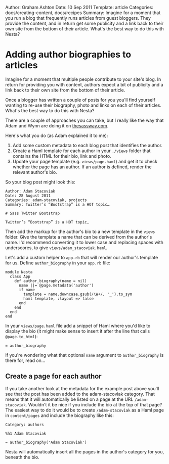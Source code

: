 Author: Graham Ashton
Date: 10 Sep 2011
Template: article
Categories: docs/creating-content, docs/recipes
Summary: Imagine for a moment that you run a blog that frequently runs articles from guest bloggers. They provide the content, and in return get some publicity and a link back to their own site from the bottom of their article. What's the best way to do this with Nesta?

# Adding author biographies to articles

Imagine for a moment that multiple people contribute to your site's
blog. In return for providing you with content, authors expect a bit of
publicity and a link back to their own site from the bottom of their
article.

Once a blogger has written a couple of posts for you you'll find
yourself wanting to re-use their biography, photo and links on each of
their articles. What's the best way to do this with Nesta?

There are a couple of approaches you can take, but I really like the way
that Adam and Wynn are doing it on [thesassway.com][].

[thesassway.com]: http://thesassway.com

Here's what you do (as Adam explained it to me):

1. Add some custom metadata to each blog post that identifies the
   author.
2. Create a Haml template for each author in your `./views` folder that
   contains the HTML for their bio, link and photo.
3. Update your page template (e.g. `views/page.haml`) and get it to
   check whether the page has an author. If an author is defined, render
   the relevant author's bio.

So your blog post might look this:

    Author: Adam Stacoviak
    Date: 28 August 2011
    Categories: adam-stacoviak, projects
    Summary: Twitter’s “Bootstrap” is a HOT topic…

    # Sass Twitter Bootstrap

    Twitter’s “Bootstrap” is a HOT topic…

Then add the markup for the author's bio to a new template in the `views`
folder. Give the template a name that can be derived from the author's
name. I'd recommend converting it to lower case and replacing spaces
with underscores, to give `views/adam_stacoviak.haml`.

Let's add a custom helper to `app.rb` that will render our author's
template for us. Define `author_biography` in your `app.rb` file:

    module Nesta
      class App
        def author_biography(name = nil)
          name ||= @page.metadata('author')
          if name
            template = name.downcase.gsub(/\W+/, '_').to_sym
            haml template, :layout => false
          end
        end
      end
    end

In your `views/page.haml` file add a snippet of Haml where you'd like to
display the bio (it might make sense to insert it after the line that
calls `@page.to_html`):

    = author_biography

If you're wondering what that optional `name` argument to
`author_biography` is there for, read on...

## Create a page for each author

If you take another look at the metadata for the example post above
you'll see that the post has been added to the adam-stacoviak category.
That means that it will automatically be listed on a page at the URL
`/adam-stacoviak`. Wouldn't it be nice if you include the bio at the top
of that page? The easiest way to do it would be to create
`/adam-stacoviak` as a Haml page in `content/pages` and include the
biography like this:

    Category: authors

    %h1 Adam Stacoviak

    = author_biography('Adam Stacoviak')

Nesta will automatically insert all the pages in the author's category
for you, beneath the bio.
